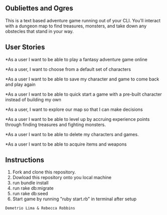 ## Oubliettes and Ogres
This is a text based adventure game running out of your CLI. You'll interact with a dungeon map to find treasures, monsters, and take down any obstecles that stand in your way.

## User Stories
*As a user I want to be able to play a fantasy adventure game online

*As a user, I want to choose from a default set of characters

*As a user I want to be able to save my character and game to come back and play again

*As a user I want to be able to quick start a game with a pre-built character instead of building my own

*As a user, I want to explore our map so that I can make decisions

*As a user I want to be able to level up by accruing experience points through finding treasures and fighting monsters.

*As a user I want to be able to delete my characters and games.

*As a user I want to be able to acquire items and weapons


## Instructions

1. Fork and clone this repository.
2. Dowload this repository onto you local machine
3. run bundle install
4. run rake db:migrate
5. run rake db:seed
6. Start game by running "ruby start.rb" in terminal after setup
```
Demetrio Lima & Rebecca Robbins
